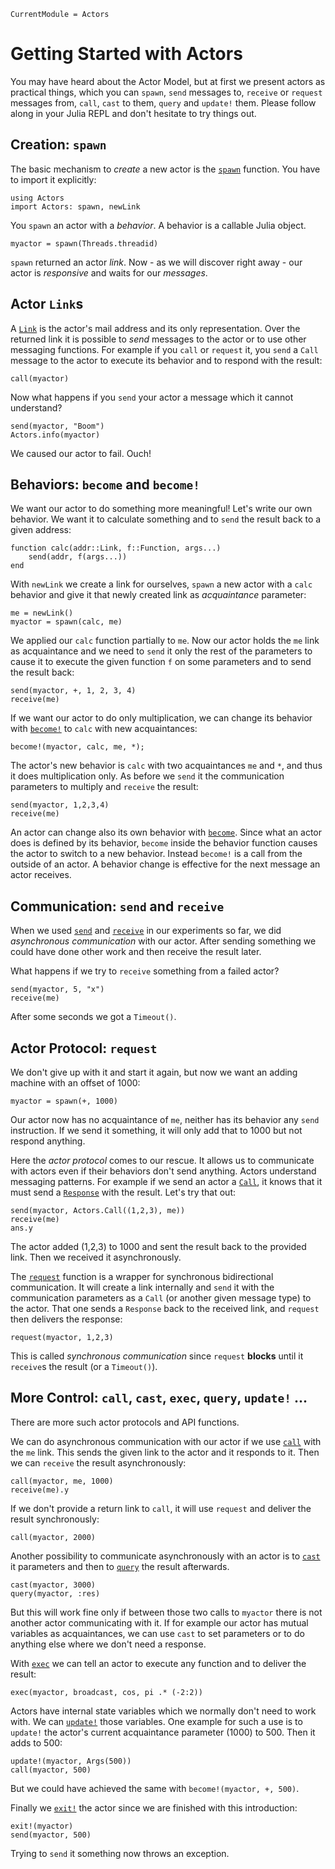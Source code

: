 ```@meta
CurrentModule = Actors
```
# Getting Started with Actors

You may have heard about the Actor Model, but at first we present actors as practical things, which you can `spawn`, `send` messages to, `receive` or `request` messages from, `call`, `cast` to them, `query` and `update!` them. Please follow along in your Julia REPL and don't hesitate to try things out.

## Creation: `spawn`

The basic mechanism to *create* a new actor is the [`spawn`](@ref) function. You have to import it explicitly:

```@repl intro
using Actors
import Actors: spawn, newLink
```

You `spawn` an actor with a *behavior*. A behavior is a callable Julia object.

```@repl intro
myactor = spawn(Threads.threadid)
```

`spawn` returned an actor *link*. Now - as we will discover right away - our actor is *responsive* and waits for our *messages*.

## Actor `Link`s

A [`Link`](@ref) is the actor's mail address and its only representation. Over the returned link it is possible to *send* messages to the actor or to use other messaging functions. For example if you `call` or `request` it, you `send` a `Call` message to the actor to execute its behavior and to respond with the result:

```@repl intro
call(myactor)
```

Now what happens if you `send` your actor a message which it cannot understand?

```@repl intro
send(myactor, "Boom")
Actors.info(myactor)
```

We caused our actor to fail. Ouch!

## Behaviors: `become` and `become!`

We want our actor to do something more meaningful! Let's write our own behavior. We want it to calculate something and to `send` the result back to a given address:

```@repl intro
function calc(addr::Link, f::Function, args...)
    send(addr, f(args...))
end
```

With `newLink` we create a link for ourselves, `spawn` a new actor with a `calc` behavior and give it that newly created link as *acquaintance* parameter:

```@repl intro
me = newLink()
myactor = spawn(calc, me)
```

We applied our `calc` function partially to `me`. Now our actor holds the `me` link as acquaintance and we need to `send` it only the rest of the parameters to cause it to execute the given function `f` on some parameters and to send the result back:

```@repl intro
send(myactor, +, 1, 2, 3, 4)
receive(me)
```

If we want our actor to do only multiplication, we can change its behavior with [`become!`](@ref) to `calc` with new acquaintances:

```@repl intro
become!(myactor, calc, me, *);
```

The actor's new behavior is `calc` with two acquaintances `me` and `*`, and thus it does multiplication only. As before we `send` it the communication parameters to multiply and `receive` the result:

```@repl intro
send(myactor, 1,2,3,4)
receive(me)
```

An actor can change also its own behavior with [`become`](@ref). Since what an actor does is defined by its behavior, `become` inside the behavior function  causes the actor to switch to a new behavior. Instead `become!` is a call from the outside of an actor. A behavior change is effective for the next message an actor receives.

## Communication: `send` and `receive`

When we used [`send`](@ref) and [`receive`](@ref) in our experiments so far, we did *asynchronous communication* with our actor. After sending something  we could have done other work and then receive the result later.

What happens if we try to `receive` something from a failed actor?

```@repl intro
send(myactor, 5, "x")
receive(me)
```

After some seconds we got a `Timeout()`.

## Actor Protocol: `request`

We don't give up with it and start it again, but now we want an adding machine with an offset of 1000:

```@repl intro
myactor = spawn(+, 1000)
```

Our actor now has no acquaintance of `me`, neither has its behavior any `send` instruction. If we send it something, it will only add that to 1000 but not respond anything.

Here the *actor protocol* comes to our rescue. It allows us to communicate with actors even if their behaviors don't send anything. Actors understand messaging patterns.  For example if we send an actor a [`Call`](@ref), it knows that it must send a [`Response`](@ref) with the result. Let's try that out:

```@repl intro
send(myactor, Actors.Call((1,2,3), me))
receive(me)
ans.y
```

The actor added (1,2,3) to 1000 and sent the result back to the provided link. Then we received it asynchronously.

The [`request`](@ref) function is a wrapper for synchronous bidirectional communication. It will create a link internally and `send` it with the communication parameters as a `Call` (or another given message type) to the actor. That one sends a `Response` back to the received link, and `request` then delivers the response:

```@repl intro
request(myactor, 1,2,3)
```

This is called *synchronous communication* since `request` **blocks** until it `receive`s the result (or a `Timeout()`).

## More Control: `call`, `cast`, `exec`, `query`, `update!` ...

There are more such actor protocols and API functions.

We can do asynchronous communication with our actor if we use [`call`](@ref) with the `me` link. This sends the given link to the actor and it responds to it. Then we can `receive` the result asynchronously:

```@repl intro
call(myactor, me, 1000)
receive(me).y
```

If we don't provide a return link to `call`, it will use `request` and deliver the result synchronously:

```@repl intro
call(myactor, 2000)
```

Another possibility to communicate asynchronously with an actor is to [`cast`](@ref) it parameters and then to [`query`](@ref) the result afterwards.

```@repl intro
cast(myactor, 3000)
query(myactor, :res)
```

But this will work fine only if between those two calls to `myactor` there is not another actor communicating with it. If for example our actor has mutual variables as acquaintances, we can use `cast` to set parameters or to do anything else where we don't need a response.

With [`exec`](@ref) we can tell an actor to execute any function and to deliver the result:

```@repl intro
exec(myactor, broadcast, cos, pi .* (-2:2))
```

Actors have internal state variables which we normally don't need to work with. We can [`update!`](@ref) those variables. One example for such a use is to `update!` the actor's current acquaintance parameter (1000) to 500. Then it adds to 500:

```@repl intro
update!(myactor, Args(500))
call(myactor, 500)
```

But we could have achieved the same with `become!(myactor, +, 500)`.

Finally we [`exit!`](@ref) the actor since we are finished with this introduction:

```@repl intro
exit!(myactor)
send(myactor, 500)
```

Trying to `send` it something now throws an exception.
